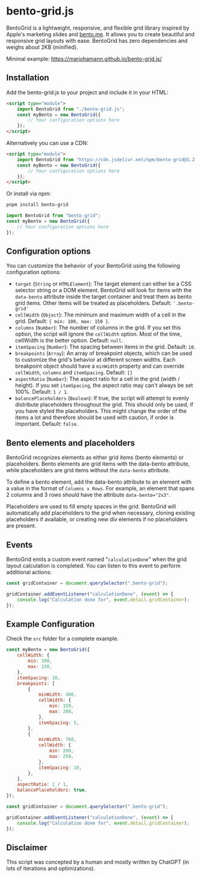 # bento-grid.js

BentoGrid is a lightweight, responsive, and flexible grid library inspired by Apple's marketing slides and [bento.me](https://www.bento.me/). It allows you to create beautiful and responsive grid layouts with ease. BentoGrid has zero dependencies and weighs about 2KB (minified).

Minimal example: https://mariohamann.github.io/bento-grid.js/

## Installation

Add the bento-grid.js to your project and include it in your HTML:

```html
<script type="module">
	import BentoGrid from "./bento-grid.js";
	const myBento = new BentoGrid({
		// Your configuration options here
	});
</script>
```

Alternatively you can use a CDN:

```html
<script type="module">
	import BentoGrid from "https://cdn.jsdelivr.net/npm/bento-grid@1.2.0/src/bento-grid.min.js";
	const myBento = new BentoGrid({
		// Your configuration options here
	});
</script>
```

Or install via npm:

```bash
pnpm install bento-grid
```

```js
import BentoGrid from "bento-grid";
const myBento = new BentoGrid({
	// Your configuration options here
});
```

## Configuration options

You can customize the behavior of your BentoGrid using the following configuration options:

-   `target` (`String` or `HTMLElement`): The target element can either be a CSS selector string or a DOM element. BentoGrid will look for items with the `data-bento` attribute inside the target container and treat them as bento grid items. Other items will be treated as placeholders. Default: `'.bento-grid'`
-   `cellWidth` (`Object`): The minimum and maximum width of a cell in the grid. Default: `{ min: 100, max: 150 }`.
-   `columns` (`Number`): The number of columns in the grid. If you set this option, the script will ignore the `cellWidth` option. Most of the time, cellWidth is the better option. Default: `null`.
-   `itemSpacing` (`Number`): The spacing between items in the grid. Default: `10`.
-   `breakpoints` (`Array`): An array of breakpoint objects, which can be used to customize the grid's behavior at different screen widths. Each breakpoint object should have a `minWidth` property and can override `cellWidth`, `columns` and `itemSpacing`. Default: `[]`
-   `aspectRatio` (`Number`): The aspect ratio for a cell in the grid (width / height). If you set `itemSpacing`, the aspect ratio may can't always be set 100%. Default: `1 / 1`.
-   `balancePlaceholders` (`Boolean`): If true, the script will attempt to evenly distribute placeholders throughout the grid. This should only be used, if you have styled the placeholders. This might change the order of the items a lot and therefore should be used with caution, if order is important. Default: `false`.

## Bento elements and placeholders

BentoGrid recognizes elements as either grid items (bento elements) or placeholders. Bento elements are grid items with the data-bento attribute, while placeholders are grid items without the `data-bento` attribute.

To define a bento element, add the data-bento attribute to an element with a value in the format of `Columns x Rows`. For example, an element that spans 2 columns and 3 rows should have the attribute `data-bento="2x3"`.

Placeholders are used to fill empty spaces in the grid. BentoGrid will automatically add placeholders to the grid when necessary, cloning existing placeholders if available, or creating new div elements if no placeholders are present.

## Events

BentoGrid emits a custom event named "`calculationDone`" when the grid layout calculation is completed. You can listen to this event to perform additional actions:

```js
const gridContainer = document.querySelector(".bento-grid");

gridContainer.addEventListener("calculationDone", (event) => {
	console.log("Calculation done for", event.detail.gridContainer);
});
```

## Example Configuration

Check the `src` folder for a complete example.

```js
const myBento = new BentoGrid({
	cellWidth: {
		min: 100,
		max: 150,
	},
	itemSpacing: 10,
	breakpoints: [
		{
			minWidth: 480,
			cellWidth: {
				min: 150,
				max: 200,
			},
			itemSpacing: 5,
		},
		{
			minWidth: 768,
			cellWidth: {
				min: 200,
				max: 250,
			},
			itemSpacing: 10,
		},
	],
	aspectRatio: 1 / 1,
	balancePlaceholders: true,
});

const gridContainer = document.querySelector(".bento-grid");

gridContainer.addEventListener("calculationDone", (event) => {
	console.log("Calculation done for", event.detail.gridContainer);
});
```

## Disclaimer

This script was concepted by a human and mostly written by ChatGPT (in lots of iterations and optimizations).
